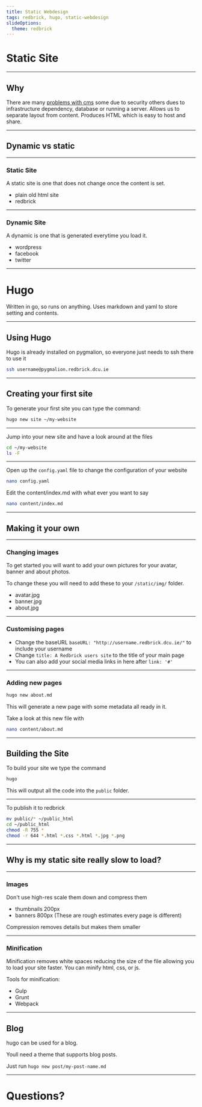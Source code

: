 ```yaml
---
title: Static Webdesign
tags: redbrick, hugo, static-webdesign
slideOptions:
  theme: redbrick
---
```


# Static Site

---

## Why

There are many
[problems with cms](http://blog.theinternets.be/the-problem-with-modern-content-management-systems/)
some due to security others dues to infrastructure dependency, database or
running a server. Allows us to separate layout from content. Produces HTML which
is easy to host and share.

---

## Dynamic vs static

---

### Static Site

A static site is one that does not change once the content is set.

- plain old html site
- redbrick

---

### Dynamic Site

A dynamic is one that is generated everytime you load it.

- wordpress
- facebook
- twitter

---

# Hugo

Written in go, so runs on anything. Uses markdown and yaml to store setting and
contents.

---

## Using Hugo

Hugo is already installed on pygmalion, so everyone just needs to ssh there to
use it

```bash
ssh username@pygmalion.redbrick.dcu.ie
```

---

## Creating your first site

To generate your first site you can type the command:

```bash
hugo new site ~/my-website
```

---

Jump into your new site and have a look around at the files

```bash
cd ~/my-website
ls -F
```

---

Open up the `config.yaml` file to change the configuration of your website

```bash
nano config.yaml
```

Edit the content/index.md with what ever you want to say

```bash
nano content/index.md
```

---

## Making it your own

---

### Changing images

To get started you will want to add your own pictures for your avatar, banner
and about photos.

To change these you will need to add these to your `/static/img/` folder.

- avatar.jpg
- banner.jpg
- about.jpg

---

### Customising pages

- Change the baseURL `baseURL: "http://username.redbrick.dcu.ie/"` to include
  your username
- Change `title: A Redbrick users site` to the title of your main page
- You can also add your social media links in here after `link: '#'`

---

### Adding new pages

```bash
hugo new about.md
```

This will generate a new page with some metadata all ready in it.

Take a look at this new file with

```bash
nano content/about.md
```

---

## Building the Site

To build your site we type the command

```bash
hugo
```

This will output all the code into the `public` folder.

---

To publish it to redbrick

```bash
mv public/* ~/public_html
cd ~/public_html
chmod -R 755 *
chmod -r 644 *.html *.css *.html *.jpg *.png
```

---

## Why is my static site really slow to load?

---

### Images

Don't use high-res scale them down and compress them

- thumbnails 200px
- banners 800px (These are rough estimates every page is different)

Compression removes details but makes them smaller

---

### Minification

Minification removes white spaces reducing the size of the file allowing you to
load your site faster. You can minify html, css, or js.

Tools for minification:

- Gulp
- Grunt
- Webpack

---

## Blog

hugo can be used for a blog.

Youll need a theme that supports blog posts.

Just run `hugo new post/my-post-name.md`

---

# Questions?
